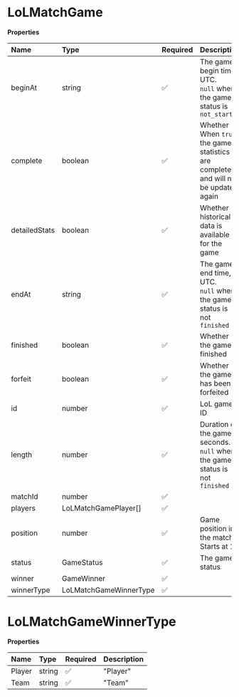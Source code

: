# LoLMatchGame

**Properties**

| Name          | Type                   | Required | Description                                                                         |
| :------------ | :--------------------- | :------- | :---------------------------------------------------------------------------------- |
| beginAt       | string                 | ✅       | The game begin time, UTC. <br/>`null` when the game status is `not_started`         |
| complete      | boolean                | ✅       | Whether When `true`, the game statistics are complete and will not be updated again |
| detailedStats | boolean                | ✅       | Whether historical data is available for the game                                   |
| endAt         | string                 | ✅       | The game end time, UTC. <br/>`null` when the game status is not `finished`          |
| finished      | boolean                | ✅       | Whether the game is finished                                                        |
| forfeit       | boolean                | ✅       | Whether the game has been forfeited                                                 |
| id            | number                 | ✅       | LoL game ID                                                                         |
| length        | number                 | ✅       | Duration of the game in seconds. <br/>`null` when the game status is not `finished` |
| matchId       | number                 | ✅       |                                                                                     |
| players       | LoLMatchGamePlayer[]   | ✅       |                                                                                     |
| position      | number                 | ✅       | Game position in the match. Starts at 1                                             |
| status        | GameStatus             | ✅       | The game status                                                                     |
| winner        | GameWinner             | ✅       |                                                                                     |
| winnerType    | LoLMatchGameWinnerType | ✅       |                                                                                     |

# LoLMatchGameWinnerType

**Properties**

| Name   | Type   | Required | Description |
| :----- | :----- | :------- | :---------- |
| Player | string | ✅       | "Player"    |
| Team   | string | ✅       | "Team"      |
